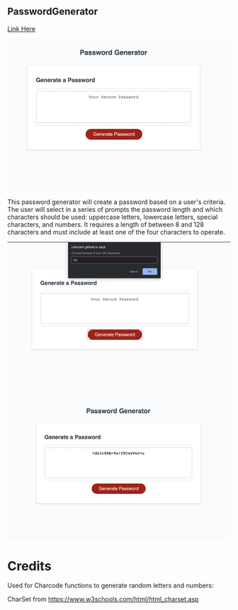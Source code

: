 ## PasswordGenerator

<a href="https://csbryant.github.io/PasswordGenerator/">Link Here</a>

<img src= "https://raw.githubusercontent.com/csbryant/PasswordGenerator/master/Images/1.png">



This password generator will create a password based on a user's criteria. The user will select in a series of prompts the password length and which characters should be used: uppercase letters, lowercase letters, special characters, and numbers. It requires a length of between 8 and 128 characters and must include at least one of the four characters to operate. 



<img src= "https://raw.githubusercontent.com/csbryant/PasswordGenerator/master/Images/2.png">



<img src= "https://raw.githubusercontent.com/csbryant/PasswordGenerator/master/Images/3.png">



# Credits

Used for Charcode functions to generate random letters and numbers:

CharSet from https://www.w3schools.com/html/html_charset.asp
